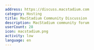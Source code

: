 ```yaml
---
address: https://discuss.macstadium.com
category: Hosting
title: MacStadium Community Discussion
description: MacStadium community forum
userCount: 28
icon: macstadium.png
activity: low
language: en
---
```

